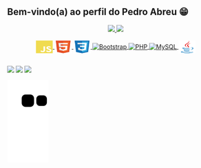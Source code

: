## Bem-vindo(a) ao perfil do Pedro Abreu 😁
 <div align="center">
  <a href="https://github.com/PedroAbreu04">
  <img height="180em" src="https://github-readme-stats-git-masterrstaa-rickstaa.vercel.app/api?username=PedroAbreu04&show_icons=true&theme=great-gatsby&include_all_commits=true&count_private=true"/>
  <img height="180em" src="https://github-readme-stats-git-masterrstaa-rickstaa.vercel.app/api/top-langs/?username=PedroAbreu04&layout=compact&langs_count=7&theme=great-gatsby"/>
</div>
<div align="center"><br>
  <img align="center" alt="Js" height="30" width="40" src="https://raw.githubusercontent.com/devicons/devicon/master/icons/javascript/javascript-plain.svg">
  <img align="center" alt="HTML" height="30" width="40" src="https://raw.githubusercontent.com/devicons/devicon/master/icons/html5/html5-original.svg">
  <img align="center" alt="CSS" height="30" width="40" src="https://raw.githubusercontent.com/devicons/devicon/master/icons/css3/css3-original.svg">
  <img align="center" alt="Bootstrap" height="30" width="40" src="https://cdn.jsdelivr.net/gh/devicons/devicon/icons/bootstrap/bootstrap-original.svg" />
  <img align="center" alt="PHP" height="30" width="40" src="https://cdn.jsdelivr.net/gh/devicons/devicon/icons/php/php-original.svg"/>
  <img align="center" alt="MySQL" height="30" width="40" src="https://cdn.jsdelivr.net/gh/devicons/devicon/icons/mysql/mysql-original.svg"/>
 <img align="center" alt="Java" height="30" width="40" src="https://raw.githubusercontent.com/devicons/devicon/master/icons/java/java-original.svg"/>
</div>
  
  ##
 
<div> 
  <a href="https://www.instagram.com/pedroabreua04/" target="_blank"><img target="_blank" src="https://img.shields.io/badge/-Instagram-%23E4405F?style=for-the-badge&logo=instagram&logoColor=white"></a>
  <a href = "mailto:pedroabreudealmeida@gmail.com" target="_blank"><img target="_blank" src="https://img.shields.io/badge/-Gmail-%23333?style=for-the-badge&logo=gmail&logoColor=white"></a>
  <a href="https://www.linkedin.com/in/pedroabreua/" target="_blank"><img target="_blank" src="https://img.shields.io/badge/-LinkedIn-%230077B5?style=for-the-badge&logo=linkedin&logoColor=white"></a> 
  
   ![Snake animation](https://github.com/PedroAbreu04/PedroAbreu04/blob/output/github-contribution-grid-snake.svg)
  
</div>
